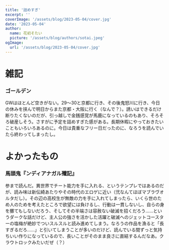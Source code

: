 ```yaml
---
title: '詰めすぎ'
excerpt: ''
coverImage: '/assets/blog/2023-05-04/cover.jpg'
date: '2023-05-04'
author:
  name: 花初そたい
  picture: '/assets/blog/authors/sotai.jpeg'
ogImage:
  url: '/assets/blog/2023-05-04/cover.jpg'
---
```

# 雑記
### ゴールデン
GWはほとんど空きがない。29～30と京都に行き、その後鬼怒川に行き、今日の休みを挟んで明日からまた京都・大阪に行く（なんで？）。誘いはできるだけ断りたくないのだが、引っ越しで金銭感覚が馬鹿になっているのもあり、そろそろ破産しそう。さすがに予定を詰めすぎた感がある。長期休暇にやっておきたいこともいろいろあるのに。今日は貴重なフリー日だったのに、なろうを読んでいたら終わってしまったし。

# よかったもの
### 馬頭鬼『ンディアナガル殲記』
参まで読んだ。異世界でチート能力を手に入れる、というテンプレではあるのだが、読み味は新伝綺あたりやその時代のエロゲに近い（弐なんてほぼマブラヴオルタだし）。その辺の高校生が無敵の力を手に入れてしまったら、いくら世のため人のためを考えたところで欲望には負けるし、行動は一貫しないし、自らの身を擲てもしないだろう、そしてその半端さは容赦ない破滅を招くだろう……というダークな話だけど、主人公の強さを活かした活躍と破滅へのジェットコースターの塩梅が絶妙でついスルスルと読み進めてしまう。なろうの作品を漁ると「長すぎるだろ……」と引いてしまうことが多いのだけど、読んでいる間ずっと気持ちいい作りになっているので、長いことがそのまま良さに直結するんだなあ。クラウトロックみたいだぜ（？）